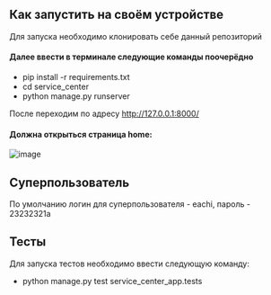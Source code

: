 ## Как запустить на своём устройстве
Для запуска необходимо клонировать себе данный репозиторий

#### Далее ввести в терминале следующие команды поочерёдно
* pip install -r requirements.txt
* cd service_center
* python manage.py runserver

После переходим по адресу http://127.0.0.1:8000/

#### Должна открыться страница home:
![image](https://github.com/user-attachments/assets/1f2c49c9-73b2-4454-92a3-bcc683c66bac)

## Суперпользователь
По умолчанию логин для суперпользователя - eachi, пароль - 23232321a

## Тесты
Для запуска тестов необходимо ввести следующую команду:
* python manage.py test service_center_app.tests
